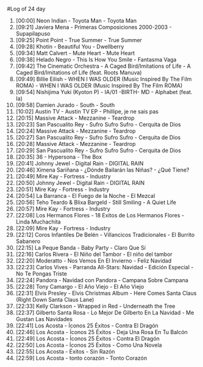#Log of 24 day

1. [00:00] Neon Indian - Toyota Man - Toyota Man
1. [09:21] Javiera Mena - Primeras Composiciones 2000-2003 - Supapilapuso
1. [09:25] Point Point - True Summer - True Summer
1. [09:28] Khotin - Beautiful You - Dwellberry
1. [09:34] Matt Calvert - Mute Heart - Mute Heart
1. [09:38] Helado Negro - This Is How You Smile - Fantasma Vaga
1. [09:42] The Cinematic Orchestra - A Caged Bird/Imitations of Life - A Caged Bird/Imitations of Life (feat. Roots Manuva)
1. [09:49] Billie Eilish - WHEN I WAS OLDER (Music Inspired By The Film ROMA) - WHEN I WAS OLDER (Music Inspired By The Film ROMA)
1. [09:54] Nishijima Yuki (Kyoton P) - IA/01 -BIRTH- MD - Alphabet (feat. Ia)
1. [09:58] Damien Jurado - South - South
1. [10:02] Austin TV - Austin TV EP - Phillipe, je ne sais pas
1. [20:15] Massive Attack - Mezzanine - Teardrop
1. [20:23] San Pascualito Rey - Sufro Sufro Sufro - Cerquita de Dios
1. [20:24] Massive Attack - Mezzanine - Teardrop
1. [20:27] San Pascualito Rey - Sufro Sufro Sufro - Cerquita de Dios
1. [20:28] Massive Attack - Mezzanine - Teardrop
1. [20:29] San Pascualito Rey - Sufro Sufro Sufro - Cerquita de Dios
1. [20:35] 36 - Hypersona - The Box
1. [20:41] Johnny Jewel - Digital Rain - DIGITAL RAIN
1. [20:46] Ximena Sariñana - ¿Dónde Bailarán las Niñas? - ¿Qué Tiene?
1. [20:49] Mire Kay - Fortress - Industry
1. [20:50] Johnny Jewel - Digital Rain - DIGITAL RAIN
1. [20:51] Mire Kay - Fortress - Industry
1. [20:54] La Barranca - El Fuego de la Noche - El Mezcal
1. [20:56] Teho Teardo & Blixa Bargeld - Still Smiling - A Quiet Life
1. [20:57] Mire Kay - Fortress - Industry
1. [22:08] Los Hermanos Flores - 18 Exitos de Los Hermanos Flores - Linda Muchachita
1. [22:09] Mire Kay - Fortress - Industry
1. [22:12] Coros Infantiles De Belén - Villancicos Tradicionales - El Burrito Sabanero
1. [22:15] La Peque Banda - Baby Party - Claro Que Sí
1. [22:16] Carlos Rivera - El Niño del Tambor - El niño del tambor
1. [22:20] Moderatto - Nos Vemos En El Invierno - Feliz Navidad
1. [22:23] Carlos Vives - Parranda All-Stars: Navidad - Edición Especial - No Te Pongas Triste
1. [22:24] Pandora - Navidad con Pandora - Campana Sobre Campana
1. [22:28] Tony Camargo - El Año Viejo - El Año Viejo
1. [22:31] Elvis Presley - Elvis Christmas Album - Here Comes Santa Claus (Right Down Santa Claus Lane)
1. [22:33] Kelly Clarkson - Wrapped in Red - Underneath the Tree
1. [22:37] Gilberto Santa Rosa - Lo Mejor De Gilberto En La Navidad - Me Gustan Las Navidades
1. [22:41] Los Acosta - Íconos 25 Éxitos - Contra El Dragón
1. [22:46] Los Acosta - Íconos 25 Éxitos - Deja Una Rosa En Tu Balcón
1. [22:49] Los Acosta - Íconos 25 Éxitos - Contra El Dragón
1. [22:50] Los Acosta - Íconos 25 Éxitos - Como Una Novela
1. [22:55] Los Acosta - Éxitos - Sin Razón
1. [22:59] Los Acosta - tonto corazón - Tonto Corazón

